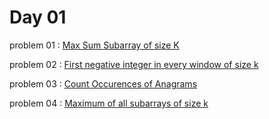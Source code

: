 # Day 01

problem 01 : [ Max Sum Subarray of size K ](https://practice.geeksforgeeks.org/problems/max-sum-subarray-of-size-k5313/1?utm_source=gfg&utm_medium=article&utm_campaign=bottom_sticky_on_article)

problem 02 : [ First negative integer in every window of size k ](https://practice.geeksforgeeks.org/problems/first-negative-integer-in-every-window-of-size-k3345/1)

problem 03 : [ Count Occurences of Anagrams ](https://practice.geeksforgeeks.org/problems/count-occurences-of-anagrams5839/1)

problem 04 : [ Maximum of all subarrays of size k ](https://practice.geeksforgeeks.org/problems/deee0e8cf9910e7219f663c18d6d640ea0b87f87/1?utm_source=gfg&utm_medium=article&utm_campaign=bottom_sticky_on_article)
